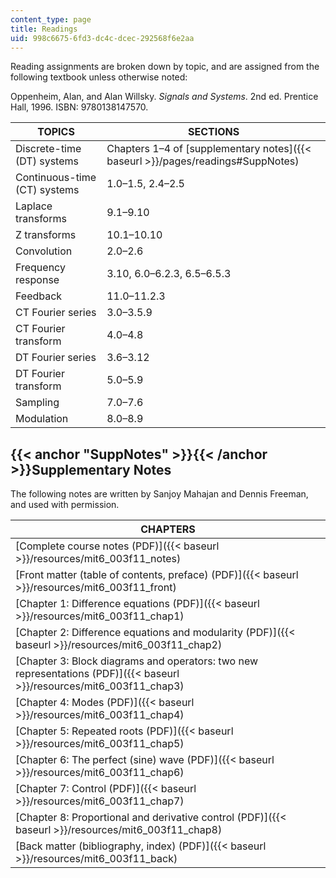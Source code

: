 ```yaml
---
content_type: page
title: Readings
uid: 998c6675-6fd3-dc4c-dcec-292568f6e2aa
---
```


Reading assignments are broken down by topic, and are assigned from the following textbook unless otherwise noted:

Oppenheim, Alan, and Alan Willsky. _Signals and Systems_. 2nd ed. Prentice Hall, 1996. ISBN: 9780138147570.

| TOPICS | SECTIONS |
| --- | --- |
| Discrete-time (DT) systems | Chapters 1–4 of [supplementary notes]({{< baseurl >}}/pages/readings#SuppNotes) |
| Continuous-time (CT) systems | 1.0–1.5, 2.4–2.5 |
| Laplace transforms | 9.1–9.10 |
| Z transforms | 10.1–10.10 |
| Convolution | 2.0–2.6 |
| Frequency response | 3.10, 6.0–6.2.3, 6.5–6.5.3 |
| Feedback | 11.0–11.2.3 |
| CT Fourier series | 3.0–3.5.9 |
| CT Fourier transform | 4.0–4.8 |
| DT Fourier series | 3.6–3.12 |
| DT Fourier transform | 5.0–5.9 |
| Sampling | 7.0–7.6 |
| Modulation | 8.0–8.9 

{{< anchor "SuppNotes" >}}{{< /anchor >}}Supplementary Notes
------------------------------------------------------------

The following notes are written by Sanjoy Mahajan and Dennis Freeman, and used with permission.

| CHAPTERS |
| --- |
| [Complete course notes (PDF)]({{< baseurl >}}/resources/mit6_003f11_notes) |
| [Front matter (table of contents, preface) (PDF)]({{< baseurl >}}/resources/mit6_003f11_front) |
| [Chapter 1: Difference equations (PDF)]({{< baseurl >}}/resources/mit6_003f11_chap1) |
| [Chapter 2: Difference equations and modularity (PDF)]({{< baseurl >}}/resources/mit6_003f11_chap2) |
| [Chapter 3: Block diagrams and operators: two new representations (PDF)]({{< baseurl >}}/resources/mit6_003f11_chap3) |
| [Chapter 4: Modes (PDF)]({{< baseurl >}}/resources/mit6_003f11_chap4) |
| [Chapter 5: Repeated roots (PDF)]({{< baseurl >}}/resources/mit6_003f11_chap5) |
| [Chapter 6: The perfect (sine) wave (PDF)]({{< baseurl >}}/resources/mit6_003f11_chap6) |
| [Chapter 7: Control (PDF)]({{< baseurl >}}/resources/mit6_003f11_chap7) |
| [Chapter 8: Proportional and derivative control (PDF)]({{< baseurl >}}/resources/mit6_003f11_chap8) |
| [Back matter (bibliography, index) (PDF)]({{< baseurl >}}/resources/mit6_003f11_back)